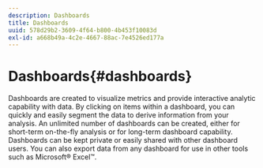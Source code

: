 ```yaml
---
description: Dashboards
title: Dashboards
uuid: 578d29b2-3609-4f64-b800-4b453f10083d
exl-id: a668b49a-4c2e-4667-88ac-7e4526ed177a
---
```

# Dashboards{#dashboards}

Dashboards are created to visualize metrics and provide interactive analytic capability with data. By clicking on items within a dashboard, you can quickly and easily segment the data to derive information from your analysis. An unlimited number of dashboards can be created, either for short-term on-the-fly analysis or for long-term dashboard capability. Dashboards can be kept private or easily shared with other dashboard users. You can also export data from any dashboard for use in other tools such as Microsoft® Excel™.
